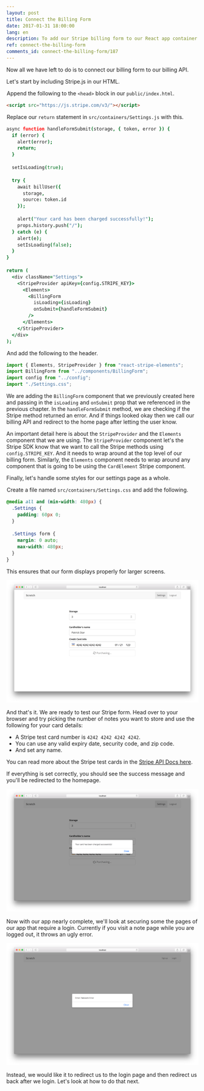 ```yaml
---
layout: post
title: Connect the Billing Form
date: 2017-01-31 18:00:00
lang: en
description: To add our Stripe billing form to our React app container we need to wrap it inside a StripeProvider component. We also need to include Stripe.js in our HTML page.
ref: connect-the-billing-form
comments_id: connect-the-billing-form/187
---
```


Now all we have left to do is to connect our billing form to our billing API.

Let's start by including Stripe.js in our HTML.

<img class="code-marker" src="/assets/s.png" />Append the following to the `<head>` block in our `public/index.html`.

``` html
<script src="https://js.stripe.com/v3/"></script>
```

<img class="code-marker" src="/assets/s.png" />Replace our `return` statement in `src/containers/Settings.js` with this.

``` coffee
async function handleFormSubmit(storage, { token, error }) {
  if (error) {
    alert(error);
    return;
  }

  setIsLoading(true);

  try {
    await billUser({
      storage,
      source: token.id
    });

    alert("Your card has been charged successfully!");
    props.history.push("/");
  } catch (e) {
    alert(e);
    setIsLoading(false);
  }
}

return (
  <div className="Settings">
    <StripeProvider apiKey={config.STRIPE_KEY}>
      <Elements>
        <BillingForm
          isLoading={isLoading}
          onSubmit={handleFormSubmit}
        />
      </Elements>
    </StripeProvider>
  </div>
);
```

<img class="code-marker" src="/assets/s.png" />And add the following to the header.

``` js
import { Elements, StripeProvider } from "react-stripe-elements";
import BillingForm from "../components/BillingForm";
import config from "../config";
import "./Settings.css";
```

We are adding the `BillingForm` component that we previously created here and passing in the `isLoading` and `onSubmit` prop that we referenced in the previous chapter. In the `handleFormSubmit` method, we are checking if the Stripe method returned an error. And if things looked okay then we call our billing API and redirect to the home page after letting the user know.

An important detail here is about the `StripeProvider` and the `Elements` component that we are using. The `StripeProvider` component let's the Stripe SDK know that we want to call the Stripe methods using `config.STRIPE_KEY`. And it needs to wrap around at the top level of our billing form. Similarly, the `Elements` component needs to wrap around any component that is going to be using the `CardElement` Stripe component.

Finally, let's handle some styles for our settings page as a whole.

<img class="code-marker" src="/assets/s.png" />Create a file named `src/containers/Settings.css` and add the following.

``` css
@media all and (min-width: 480px) {
  .Settings {
    padding: 60px 0;
  }

  .Settings form {
    margin: 0 auto;
    max-width: 480px;
  }
}
```

This ensures that our form displays properly for larger screens.

![Settings screen with billing form screenshot](/assets/part2/settings-screen-with-billing-form.png)

And that's it. We are ready to test our Stripe form. Head over to your browser and try picking the number of notes you want to store and use the following for your card details:

- A Stripe test card number is `4242 4242 4242 4242`.
- You can use any valid expiry date, security code, and zip code.
- And set any name.

You can read more about the Stripe test cards in the [Stripe API Docs here](https://stripe.com/docs/testing#cards).

If everything is set correctly, you should see the success message and you'll be redirected to the homepage.

![Settings screen billing success screenshot](/assets/part2/settings-screen-billing-success.png)

Now with our app nearly complete, we'll look at securing some the pages of our app that require a login. Currently if you visit a note page while you are logged out, it throws an ugly error.

![Note page logged out error screenshot](/assets/note-page-logged-out-error.png)

Instead, we would like it to redirect us to the login page and then redirect us back after we login. Let's look at how to do that next.
